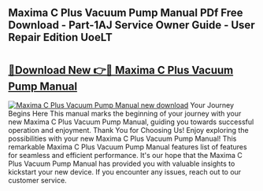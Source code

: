 ## Maxima C Plus Vacuum Pump Manual PDf Free Download - Part-1AJ Service Owner Guide - User Repair Edition UoeLT

# <h2><a href="http://bc74082.oget.top/?id=Maxima+C+Plus+Vacuum+Pump+Manual">🔗Download New 👉🔴 Maxima C Plus Vacuum Pump Manual</a></h2>

[![Maxima C Plus Vacuum Pump Manual new download](https://i.imgur.com/5g1atiW.png)](http://bc74082.oget.top/?id=Maxima+C+Plus+Vacuum+Pump+Manual)
Your Journey Begins Here This manual marks the beginning of your journey with your new Maxima C Plus Vacuum Pump Manual, guiding you towards successful operation and enjoyment. Thank You for Choosing Us! Enjoy exploring the possibilities with your new Maxima C Plus Vacuum Pump Manual! This remarkable Maxima C Plus Vacuum Pump Manual features list of features for seamless and efficient performance. It's our hope that the Maxima C Plus Vacuum Pump Manual has provided you with valuable insights to kickstart your new device. If you encounter any issues, reach out to our customer service.
